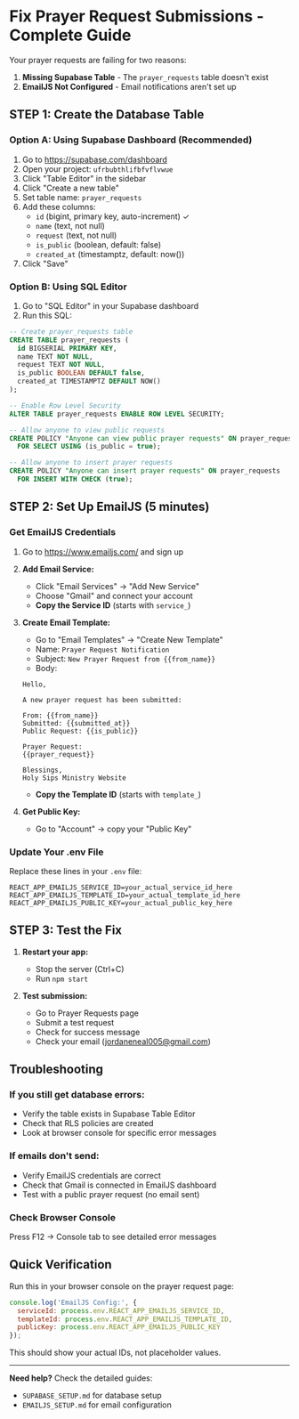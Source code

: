 # Fix Prayer Request Submissions - Complete Guide

Your prayer requests are failing for two reasons:
1. **Missing Supabase Table** - The `prayer_requests` table doesn't exist
2. **EmailJS Not Configured** - Email notifications aren't set up

## STEP 1: Create the Database Table

### Option A: Using Supabase Dashboard (Recommended)
1. Go to https://supabase.com/dashboard
2. Open your project: `ufrbubthlifbfvflvwue`
3. Click "Table Editor" in the sidebar
4. Click "Create a new table"
5. Set table name: `prayer_requests`
6. Add these columns:
   - `id` (bigint, primary key, auto-increment) ✓
   - `name` (text, not null)
   - `request` (text, not null)
   - `is_public` (boolean, default: false)
   - `created_at` (timestamptz, default: now())
7. Click "Save"

### Option B: Using SQL Editor
1. Go to "SQL Editor" in your Supabase dashboard
2. Run this SQL:

```sql
-- Create prayer_requests table
CREATE TABLE prayer_requests (
  id BIGSERIAL PRIMARY KEY,
  name TEXT NOT NULL,
  request TEXT NOT NULL,
  is_public BOOLEAN DEFAULT false,
  created_at TIMESTAMPTZ DEFAULT NOW()
);

-- Enable Row Level Security
ALTER TABLE prayer_requests ENABLE ROW LEVEL SECURITY;

-- Allow anyone to view public requests
CREATE POLICY "Anyone can view public prayer requests" ON prayer_requests
  FOR SELECT USING (is_public = true);

-- Allow anyone to insert prayer requests
CREATE POLICY "Anyone can insert prayer requests" ON prayer_requests
  FOR INSERT WITH CHECK (true);
```

## STEP 2: Set Up EmailJS (5 minutes)

### Get EmailJS Credentials
1. Go to https://www.emailjs.com/ and sign up
2. **Add Email Service:**
   - Click "Email Services" → "Add New Service"
   - Choose "Gmail" and connect your account
   - **Copy the Service ID** (starts with `service_`)

3. **Create Email Template:**
   - Go to "Email Templates" → "Create New Template"
   - Name: `Prayer Request Notification`
   - Subject: `New Prayer Request from {{from_name}}`
   - Body:
   ```
   Hello,
   
   A new prayer request has been submitted:
   
   From: {{from_name}}
   Submitted: {{submitted_at}}
   Public Request: {{is_public}}
   
   Prayer Request:
   {{prayer_request}}
   
   Blessings,
   Holy Sips Ministry Website
   ```
   - **Copy the Template ID** (starts with `template_`)

4. **Get Public Key:**
   - Go to "Account" → copy your "Public Key"

### Update Your .env File
Replace these lines in your `.env` file:

```env
REACT_APP_EMAILJS_SERVICE_ID=your_actual_service_id_here
REACT_APP_EMAILJS_TEMPLATE_ID=your_actual_template_id_here
REACT_APP_EMAILJS_PUBLIC_KEY=your_actual_public_key_here
```

## STEP 3: Test the Fix

1. **Restart your app:**
   - Stop the server (Ctrl+C)
   - Run `npm start`

2. **Test submission:**
   - Go to Prayer Requests page
   - Submit a test request
   - Check for success message
   - Check your email (jordaneneal005@gmail.com)

## Troubleshooting

### If you still get database errors:
- Verify the table exists in Supabase Table Editor
- Check that RLS policies are created
- Look at browser console for specific error messages

### If emails don't send:
- Verify EmailJS credentials are correct
- Check that Gmail is connected in EmailJS dashboard
- Test with a public prayer request (no email sent)

### Check Browser Console
Press F12 → Console tab to see detailed error messages

## Quick Verification

Run this in your browser console on the prayer request page:
```javascript
console.log('EmailJS Config:', {
  serviceId: process.env.REACT_APP_EMAILJS_SERVICE_ID,
  templateId: process.env.REACT_APP_EMAILJS_TEMPLATE_ID,
  publicKey: process.env.REACT_APP_EMAILJS_PUBLIC_KEY
});
```

This should show your actual IDs, not placeholder values.

---

**Need help?** Check the detailed guides:
- `SUPABASE_SETUP.md` for database setup
- `EMAILJS_SETUP.md` for email configuration